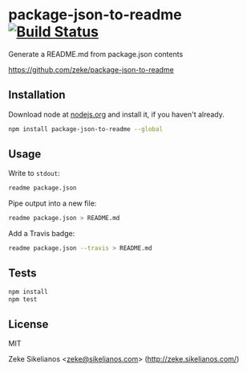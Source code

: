 # package-json-to-readme [![Build Status](https://travis-ci.org/zeke/package-json-to-readme.png?branch=master)](https://travis-ci.org/zeke/package-json-to-readme)

Generate a README.md from package.json contents

https://github.com/zeke/package-json-to-readme

## Installation

Download node at [nodejs.org](http://nodejs.org) and install it, if you haven't already.

```sh
npm install package-json-to-readme --global
```

## Usage

Write to `stdout`:

```sh
readme package.json
```

Pipe output into a new file:

```sh
readme package.json > README.md
```

Add a Travis badge:

```sh
readme package.json --travis > README.md
```

## Tests

```sh
npm install
npm test
```

## License

MIT

Zeke Sikelianos &lt;zeke@sikelianos.com&gt; (http://zeke.sikelianos.com/)
